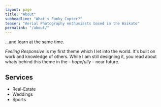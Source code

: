 ```yaml
---
layout: page
title: "About"
subheadline: "What's Funky Copter?"
teaser: "Aerial Photography enthusiasts based in the Waikato"
permalink: "/about/"
---
```

...and learn at the same time.

*Feeling Responsive* is my first theme which I let into the world. It's built on work and knowledge of others. While I am still designing it, you read about whats behind this theme in the – *hopefully* – near future.


## Services

* Real-Estate
* Weddings
* Sports
